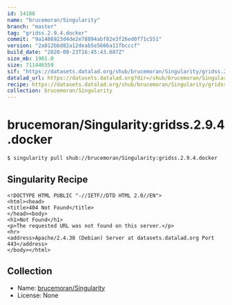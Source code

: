 ```yaml
---
id: 14188
name: "brucemoran/Singularity"
branch: "master"
tag: "gridss.2.9.4.docker"
commit: "9a1486923d4de2e78894abf82e3f26ed0f71c551"
version: "2a012bbd82a12deab5e5666a11fbcccf"
build_date: "2020-09-23T16:45:43.087Z"
size_mb: 1901.0
size: 711446559
sif: "https://datasets.datalad.org/shub/brucemoran/Singularity/gridss.2.9.4.docker/2020-09-23-9a148692-2a012bbd/2a012bbd82a12deab5e5666a11fbcccf.sif"
datalad_url: https://datasets.datalad.org?dir=/shub/brucemoran/Singularity/gridss.2.9.4.docker/2020-09-23-9a148692-2a012bbd/
recipe: https://datasets.datalad.org/shub/brucemoran/Singularity/gridss.2.9.4.docker/2020-09-23-9a148692-2a012bbd/Singularity
collection: brucemoran/Singularity
---
```


# brucemoran/Singularity:gridss.2.9.4.docker

```bash
$ singularity pull shub://brucemoran/Singularity:gridss.2.9.4.docker
```

## Singularity Recipe

```singularity
<!DOCTYPE HTML PUBLIC "-//IETF//DTD HTML 2.0//EN">
<html><head>
<title>404 Not Found</title>
</head><body>
<h1>Not Found</h1>
<p>The requested URL was not found on this server.</p>
<hr>
<address>Apache/2.4.38 (Debian) Server at datasets.datalad.org Port 443</address>
</body></html>
```

## Collection

 - Name: [brucemoran/Singularity](https://github.com/brucemoran/Singularity)
 - License: None

